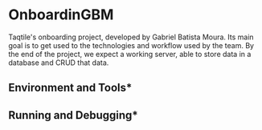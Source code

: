 # OnboardinGBM

Taqtile's onboarding project, developed by Gabriel Batista Moura. Its main goal is to get used to the technologies and workflow used by the team.
By the end of the project, we expect a working server, able to store data in a database and CRUD that data.

## Environment and Tools*

## Running and Debugging*
